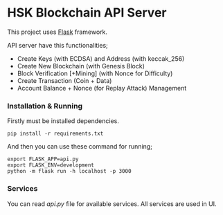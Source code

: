 # HSK Blockchain API Server
This project uses [Flask](https://github.com/pallets/flask) framework.

API server have this functionalities;
* Create Keys (with ECDSA) and Address (with keccak_256)
* Create New Blockchain (with Genesis Block)
* Block Verification [+Mining] (with Nonce for Difficulty)
* Create Transaction (Coin + Data)
* Account Balance + Nonce (for Replay Attack) Management

### Installation & Running
Firstly must be installed dependencies.

```pip install -r requirements.txt```

And then you can use these command for running;
```
export FLASK_APP=api.py
export FLASK_ENV=development
python -m flask run -h localhost -p 3000
```

### Services
You can read _api.py_ file for available services. All services are used in UI.